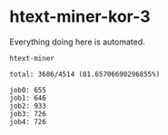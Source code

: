 # htext-miner-kor-3

Everything doing here is automated.

```
htext-miner

total: 3686/4514 (81.65706690296855%)

job0: 655
job1: 646
job2: 933
job3: 726
job4: 726
```